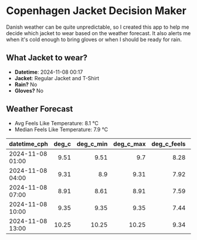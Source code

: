 
# Copenhagen Jacket Decision Maker

Danish weather can be quite unpredictable, so I created this app to help me decide which jacket to wear based on the weather forecast. 
It also alerts me when it's cold enough to bring gloves or when I should be ready for rain.

## What Jacket to wear?

- **Datetime**: 2024-11-08 00:17
- **Jacket**: Regular Jacket and T-Shirt
- **Rain?** No
- **Gloves?** No

## Weather Forecast
- Avg Feels Like Temperature: 8.1 °C
- Median Feels Like Temperature: 7.9 °C

| datetime_cph     |   deg_c |   deg_c_min |   deg_c_max |   deg_c_feels | weather   | wind   | rain   |
|:-----------------|--------:|------------:|------------:|--------------:|:----------|:-------|:-------|
| 2024-11-08 01:00 |    9.51 |        9.51 |        9.7  |          8.28 | Clouds    | Low    | None   |
| 2024-11-08 04:00 |    9.31 |        8.9  |        9.31 |          7.92 | Clouds    | Low    | None   |
| 2024-11-08 07:00 |    8.91 |        8.61 |        8.91 |          7.59 | Clouds    | Low    | None   |
| 2024-11-08 10:00 |    9.35 |        9.35 |        9.35 |          7.44 | Clouds    | Low    | None   |
| 2024-11-08 13:00 |   10.25 |       10.25 |       10.25 |          9.34 | Clouds    | Low    | None   |
        